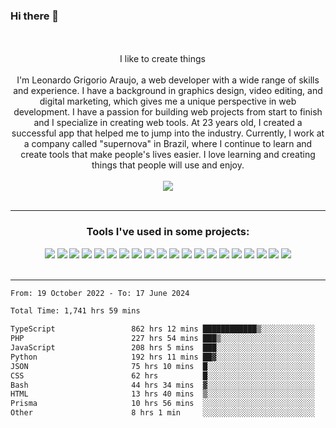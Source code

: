 ### Hi there 👋

<!--
**leonardogrig/leonardogrig** is a ✨ _special_ ✨ repository because its `README.md` (this file) appears on your GitHub profile.

Here are some ideas to get you started:

- 🔭 I’m currently working on ...
- 🌱 I’m currently learning ...
- 👯 I’m looking to collaborate on ...
- 🤔 I’m looking for help with ...
- 💬 Ask me about ...
- 📫 How to reach me: ...
- 😄 Pronouns: ...
- ⚡ Fun fact: ...
-->




<br/>
<br/>

<div align="center">I like to create things <img src="https://cdn-icons-png.flaticon.com/512/4803/4803405.png" width="13"/><br/><br/>I'm Leonardo Grigorio Araujo, a web developer with a wide range of skills and experience. I have a background in graphics design, video editing, and digital marketing, which gives me a unique perspective in web development. I have a passion for building web projects from start to finish and I specialize in creating web tools. At 23 years old, I created a successful app that helped me to jump into the industry. Currently, I work at a company called "supernova" in Brazil, where I continue to learn and create tools that make people's lives easier. I love learning and creating things that people will use and enjoy.</div>
<br/>
<div align="center">
    <a href="https://www.linkedin.com/in/leonardogrig/">
        <img src="https://img.shields.io/badge/LinkedIn-000?style=for-the-badge&logo=linkedin&logoColor=white"/>
    </a>
</div>

<br/>
<hr/>

<div align="center">
    <h3 align="center">Tools I've used in some projects:</h3>
    <div display="flex">
        <img src="https://img.shields.io/badge/Git-F05032?style=for-the-badge&logo=Git&logoColor=white"/>
        <img src="https://img.shields.io/badge/npm-CB3837?style=for-the-badge&logo=npm&logoColor=white"/>
        <img src="https://img.shields.io/badge/JavaScript-F7DF1E?style=for-the-badge&logo=JavaScript&logoColor=black"/>
        <img src="https://img.shields.io/badge/Wordpress-21759B?style=for-the-badge&logo=WordPress&logoColor=white"/>
        <img src="https://img.shields.io/badge/Next.js-000000?style=for-the-badge&logo=Next.js&logoColor=white"/>
        <img src="https://img.shields.io/badge/Docker-2496ED?style=for-the-badge&logo=Docker&logoColor=white"/>
        <img src="https://img.shields.io/badge/BTC-F7931A?style=for-the-badge&logo=Bitcoin&logoColor=white"/>
        <img src="https://img.shields.io/badge/AWS-232F3E?style=for-the-badge&logo=Amazon%20AWS&logoColor=white"/>
        <img src="https://img.shields.io/badge/Adobe%20xd-FF61F6?style=for-the-badge&logo=Adobe%20XD&logoColor=white"/>
        <img src="https://img.shields.io/badge/Premiere-9999FF?style=for-the-badge&logo=Adobe%20Premiere%20Pro&logoColor=white"/>
        <img src="https://img.shields.io/badge/Photoshop-31A8FF?style=for-the-badge&logo=Adobe%20Photoshop&logoColor=white"/>
        <img src="https://img.shields.io/badge/Illustrator-FF9A00?style=for-the-badge&logo=Adobe%20Illustrator&logoColor=white"/>
        <img src="https://img.shields.io/badge/After%20effects-9999FF?style=for-the-badge&logo=Adobe%20After%20Effects&logoColor=white"/>
        <img src="https://img.shields.io/badge/node.js-6DA55F?style=for-the-badge&logo=node.js&logoColor=white"/>
        <img src="https://img.shields.io/badge/React-20232A?style=for-the-badge&logo=react&logoColor=61DAFB"/>
        <img src="https://img.shields.io/badge/C++-00599C?style=for-the-badge&logo=C&logoColor=white"/>
        <img src="https://img.shields.io/badge/Amazon_AWS-232F3E?style=for-the-badge&logo=amazon-aws&logoColor=white"/>
        <img src="https://img.shields.io/badge/MySQL-00000F?style=for-the-badge&logo=mysql&logoColor=white"/>
        <img src="https://img.shields.io/badge/MongoDB-4EA94B?style=for-the-badge&logo=mongodb&logoColor=white"/>
        <img src="https://img.shields.io/badge/PHP-%23C21325?style=for-the-badge&logo=php&logoColor=white"/>
    </div>
</div>

<br/>
<hr/>

<p align="center">
 

<!--START_SECTION:waka-->

```txt
From: 19 October 2022 - To: 17 June 2024

Total Time: 1,741 hrs 59 mins

TypeScript                 862 hrs 12 mins ████████████▒░░░░░░░░░░░░   49.27 %
PHP                        227 hrs 54 mins ███▒░░░░░░░░░░░░░░░░░░░░░   13.02 %
JavaScript                 208 hrs 5 mins  ███░░░░░░░░░░░░░░░░░░░░░░   11.89 %
Python                     192 hrs 11 mins ██▓░░░░░░░░░░░░░░░░░░░░░░   10.98 %
JSON                       75 hrs 10 mins  █░░░░░░░░░░░░░░░░░░░░░░░░   04.30 %
CSS                        62 hrs          █░░░░░░░░░░░░░░░░░░░░░░░░   03.54 %
Bash                       44 hrs 34 mins  ▓░░░░░░░░░░░░░░░░░░░░░░░░   02.55 %
HTML                       13 hrs 40 mins  ▒░░░░░░░░░░░░░░░░░░░░░░░░   00.78 %
Prisma                     10 hrs 56 mins  ░░░░░░░░░░░░░░░░░░░░░░░░░   00.63 %
Other                      8 hrs 1 min     ░░░░░░░░░░░░░░░░░░░░░░░░░   00.46 %
```

<!--END_SECTION:waka-->

</p>

